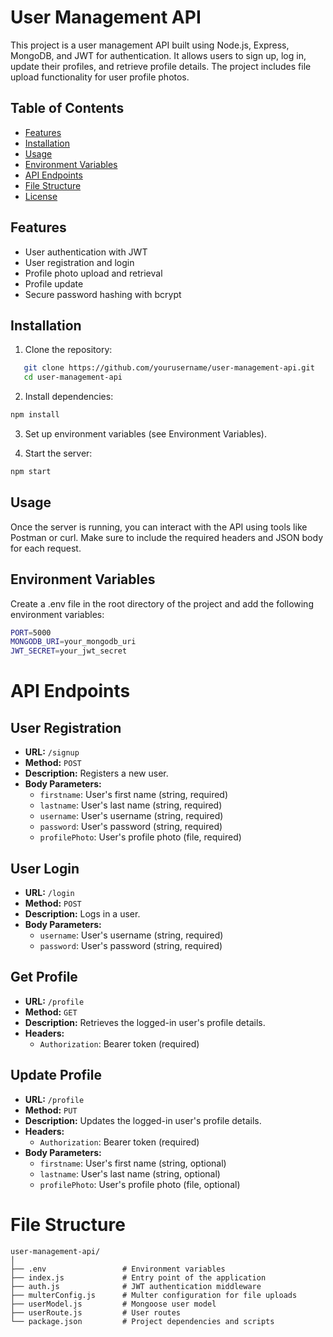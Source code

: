 # User Management API

This project is a user management API built using Node.js, Express, MongoDB, and JWT for authentication. It allows users to sign up, log in, update their profiles, and retrieve profile details. The project includes file upload functionality for user profile photos.

## Table of Contents

- [Features](#features)
- [Installation](#installation)
- [Usage](#usage)
- [Environment Variables](#environment-variables)
- [API Endpoints](#api-endpoints)
- [File Structure](#file-structure)
- [License](#license)

## Features

- User authentication with JWT
- User registration and login
- Profile photo upload and retrieval
- Profile update
- Secure password hashing with bcrypt

## Installation

1. Clone the repository:

```bash
   git clone https://github.com/yourusername/user-management-api.git
   cd user-management-api
```
2. Install dependencies:

```bash
npm install
```

3. Set up environment variables (see Environment Variables).

4. Start the server:
```bash
npm start
```

## Usage
Once the server is running, you can interact with the API using tools like Postman or curl. Make sure to include the required headers and JSON body for each request.

## Environment Variables
Create a .env file in the root directory of the project and add the following environment variables:
```bash
PORT=5000
MONGODB_URI=your_mongodb_uri
JWT_SECRET=your_jwt_secret
```

# API Endpoints

## User Registration

- **URL:** `/signup`
- **Method:** `POST`
- **Description:** Registers a new user.
- **Body Parameters:**
    - `firstname`: User's first name (string, required)
    - `lastname`: User's last name (string, required)
    - `username`: User's username (string, required)
    - `password`: User's password (string, required)
    - `profilePhoto`: User's profile photo (file, required)

## User Login

- **URL:** `/login`
- **Method:** `POST`
- **Description:** Logs in a user.
- **Body Parameters:**
    - `username`: User's username (string, required)
    - `password`: User's password (string, required)

## Get Profile

- **URL:** `/profile`
- **Method:** `GET`
- **Description:** Retrieves the logged-in user's profile details.
- **Headers:**
    - `Authorization`: Bearer token (required)

## Update Profile

- **URL:** `/profile`
- **Method:** `PUT`
- **Description:** Updates the logged-in user's profile details.
- **Headers:**
    - `Authorization`: Bearer token (required)
- **Body Parameters:**
    - `firstname`: User's first name (string, optional)
    - `lastname`: User's last name (string, optional)
    - `profilePhoto`: User's profile photo (file, optional)

# File Structure

```
user-management-api/
│
├── .env                 # Environment variables
├── index.js             # Entry point of the application
├── auth.js              # JWT authentication middleware
├── multerConfig.js      # Multer configuration for file uploads
├── userModel.js         # Mongoose user model
├── userRoute.js         # User routes
└── package.json         # Project dependencies and scripts

```

